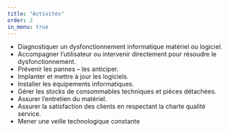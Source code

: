 ```yaml
---
title: "Activités"
order: 2
in_menu: true
---
```

- Diagnostiquer un dysfonctionnement informatique matériel ou logiciel.
- Accompagner l’utilisateur ou intervenir directement pour résoudre le dysfonctionnement.
- Prévenir les pannes – les anticiper.
- Implanter et mettre à jour les logiciels.
- Installer les équipements informatiques.
- Gérer les stocks de consommables techniques et pièces détachées.
- Assurer l’entretien du matériel.
- Assurer la satisfaction des clients en respectant la charte qualité service.
- Mener une veille technologique constante 